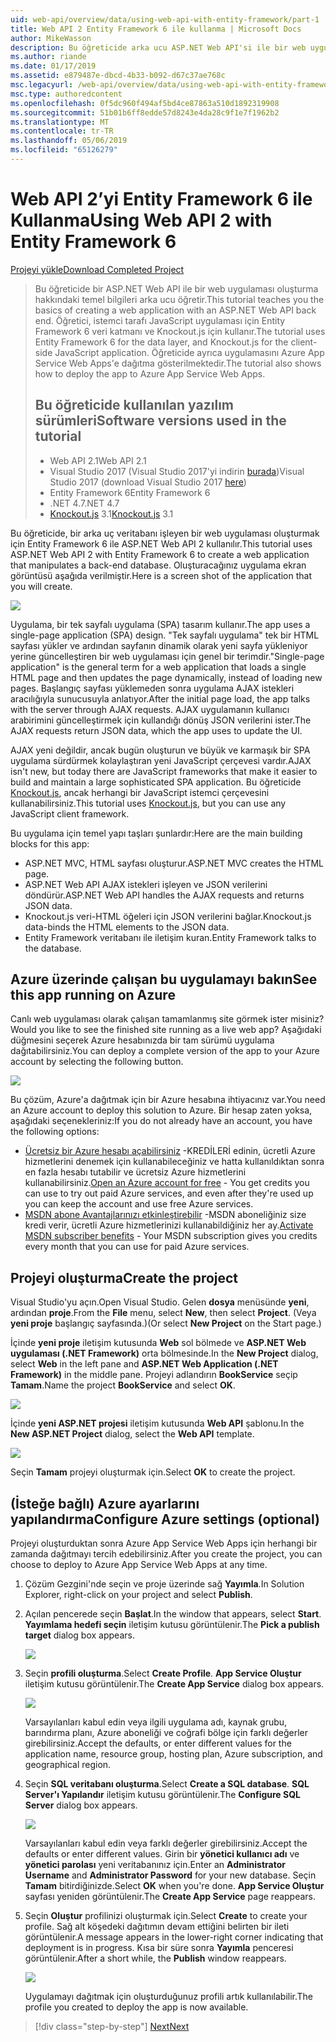 ```yaml
---
uid: web-api/overview/data/using-web-api-with-entity-framework/part-1
title: Web API 2 Entity Framework 6 ile kullanma | Microsoft Docs
author: MikeWasson
description: Bu öğreticide arka ucu ASP.NET Web API'si ile bir web uygulaması oluşturma hakkındaki temel bilgileri sağlanır. Öğretici, verileri yerleşim için Entity Framework 6 kullanır...
ms.author: riande
ms.date: 01/17/2019
ms.assetid: e879487e-dbcd-4b33-b092-d67c37ae768c
msc.legacyurl: /web-api/overview/data/using-web-api-with-entity-framework/part-1
msc.type: authoredcontent
ms.openlocfilehash: 0f5dc960f494af5bd4ce87863a510d1892319908
ms.sourcegitcommit: 51b01b6ff8edde57d8243e4da28c9f1e7f1962b2
ms.translationtype: MT
ms.contentlocale: tr-TR
ms.lasthandoff: 05/06/2019
ms.locfileid: "65126279"
---
```

# <a name="using-web-api-2-with-entity-framework-6"></a><span data-ttu-id="8b0f2-104">Web API 2’yi Entity Framework 6 ile Kullanma</span><span class="sxs-lookup"><span data-stu-id="8b0f2-104">Using Web API 2 with Entity Framework 6</span></span>

[<span data-ttu-id="8b0f2-105">Projeyi yükle</span><span class="sxs-lookup"><span data-stu-id="8b0f2-105">Download Completed Project</span></span>](https://github.com/MikeWasson/BookService)

> <span data-ttu-id="8b0f2-106">Bu öğreticide bir ASP.NET Web API ile bir web uygulaması oluşturma hakkındaki temel bilgileri arka ucu öğretir.</span><span class="sxs-lookup"><span data-stu-id="8b0f2-106">This tutorial teaches you the basics of creating a web application with an ASP.NET Web API back end.</span></span> <span data-ttu-id="8b0f2-107">Öğretici, istemci tarafı JavaScript uygulaması için Entity Framework 6 veri katmanı ve Knockout.js için kullanır.</span><span class="sxs-lookup"><span data-stu-id="8b0f2-107">The tutorial uses Entity Framework 6 for the data layer, and Knockout.js for the client-side JavaScript application.</span></span> <span data-ttu-id="8b0f2-108">Öğreticide ayrıca uygulamasını Azure App Service Web Apps'e dağıtma gösterilmektedir.</span><span class="sxs-lookup"><span data-stu-id="8b0f2-108">The tutorial also shows how to deploy the app to Azure App Service Web Apps.</span></span>
>
> ## <a name="software-versions-used-in-the-tutorial"></a><span data-ttu-id="8b0f2-109">Bu öğreticide kullanılan yazılım sürümleri</span><span class="sxs-lookup"><span data-stu-id="8b0f2-109">Software versions used in the tutorial</span></span>
>
> - <span data-ttu-id="8b0f2-110">Web API 2.1</span><span class="sxs-lookup"><span data-stu-id="8b0f2-110">Web API 2.1</span></span>
> - <span data-ttu-id="8b0f2-111">Visual Studio 2017 (Visual Studio 2017'yi indirin [burada](https://visualstudio.microsoft.com/downloads/?utm_medium=microsoft&utm_source=docs.microsoft.com&utm_campaign=button+cta&utm_content=download+vs2017))</span><span class="sxs-lookup"><span data-stu-id="8b0f2-111">Visual Studio 2017 (download Visual Studio 2017 [here](https://visualstudio.microsoft.com/downloads/?utm_medium=microsoft&utm_source=docs.microsoft.com&utm_campaign=button+cta&utm_content=download+vs2017))</span></span>
> - <span data-ttu-id="8b0f2-112">Entity Framework 6</span><span class="sxs-lookup"><span data-stu-id="8b0f2-112">Entity Framework 6</span></span>
> - <span data-ttu-id="8b0f2-113">.NET 4.7</span><span class="sxs-lookup"><span data-stu-id="8b0f2-113">.NET 4.7</span></span>
> - <span data-ttu-id="8b0f2-114">[Knockout.js](http://knockoutjs.com/) 3.1</span><span class="sxs-lookup"><span data-stu-id="8b0f2-114">[Knockout.js](http://knockoutjs.com/) 3.1</span></span>

<span data-ttu-id="8b0f2-115">Bu öğreticide, bir arka uç veritabanı işleyen bir web uygulaması oluşturmak için Entity Framework 6 ile ASP.NET Web API 2 kullanılır.</span><span class="sxs-lookup"><span data-stu-id="8b0f2-115">This tutorial uses ASP.NET Web API 2 with Entity Framework 6 to create a web application that manipulates a back-end database.</span></span> <span data-ttu-id="8b0f2-116">Oluşturacağınız uygulama ekran görüntüsü aşağıda verilmiştir.</span><span class="sxs-lookup"><span data-stu-id="8b0f2-116">Here is a screen shot of the application that you will create.</span></span>

[![](part-1/_static/image2.png)](part-1/_static/image1.png)

<span data-ttu-id="8b0f2-117">Uygulama, bir tek sayfalı uygulama (SPA) tasarım kullanır.</span><span class="sxs-lookup"><span data-stu-id="8b0f2-117">The app uses a single-page application (SPA) design.</span></span> <span data-ttu-id="8b0f2-118">"Tek sayfalı uygulama" tek bir HTML sayfası yükler ve ardından sayfanın dinamik olarak yeni sayfa yükleniyor yerine güncelleştiren bir web uygulaması için genel bir terimdir.</span><span class="sxs-lookup"><span data-stu-id="8b0f2-118">"Single-page application" is the general term for a web application that loads a single HTML page and then updates the page dynamically, instead of loading new pages.</span></span> <span data-ttu-id="8b0f2-119">Başlangıç sayfası yüklemeden sonra uygulama AJAX istekleri aracılığıyla sunucusuyla anlatıyor.</span><span class="sxs-lookup"><span data-stu-id="8b0f2-119">After the initial page load, the app talks with the server through AJAX requests.</span></span> <span data-ttu-id="8b0f2-120">AJAX uygulamanın kullanıcı arabirimini güncelleştirmek için kullandığı dönüş JSON verilerini ister.</span><span class="sxs-lookup"><span data-stu-id="8b0f2-120">The AJAX requests return JSON data, which the app uses to update the UI.</span></span>

<span data-ttu-id="8b0f2-121">AJAX yeni değildir, ancak bugün oluşturun ve büyük ve karmaşık bir SPA uygulama sürdürmek kolaylaştıran yeni JavaScript çerçevesi vardır.</span><span class="sxs-lookup"><span data-stu-id="8b0f2-121">AJAX isn't new, but today there are JavaScript frameworks that make it easier to build and maintain a large sophisticated SPA application.</span></span> <span data-ttu-id="8b0f2-122">Bu öğreticide [Knockout.js](http://knockoutjs.com/), ancak herhangi bir JavaScript istemci çerçevesini kullanabilirsiniz.</span><span class="sxs-lookup"><span data-stu-id="8b0f2-122">This tutorial uses [Knockout.js](http://knockoutjs.com/), but you can use any JavaScript client framework.</span></span>

<span data-ttu-id="8b0f2-123">Bu uygulama için temel yapı taşları şunlardır:</span><span class="sxs-lookup"><span data-stu-id="8b0f2-123">Here are the main building blocks for this app:</span></span>

- <span data-ttu-id="8b0f2-124">ASP.NET MVC, HTML sayfası oluşturur.</span><span class="sxs-lookup"><span data-stu-id="8b0f2-124">ASP.NET MVC creates the HTML page.</span></span>
- <span data-ttu-id="8b0f2-125">ASP.NET Web API AJAX istekleri işleyen ve JSON verilerini döndürür.</span><span class="sxs-lookup"><span data-stu-id="8b0f2-125">ASP.NET Web API handles the AJAX requests and returns JSON data.</span></span>
- <span data-ttu-id="8b0f2-126">Knockout.js veri-HTML öğeleri için JSON verilerini bağlar.</span><span class="sxs-lookup"><span data-stu-id="8b0f2-126">Knockout.js data-binds the HTML elements to the JSON data.</span></span>
- <span data-ttu-id="8b0f2-127">Entity Framework veritabanı ile iletişim kuran.</span><span class="sxs-lookup"><span data-stu-id="8b0f2-127">Entity Framework talks to the database.</span></span>

## <a name="see-this-app-running-on-azure"></a><span data-ttu-id="8b0f2-128">Azure üzerinde çalışan bu uygulamayı bakın</span><span class="sxs-lookup"><span data-stu-id="8b0f2-128">See this app running on Azure</span></span>

<span data-ttu-id="8b0f2-129">Canlı web uygulaması olarak çalışan tamamlanmış site görmek ister misiniz?</span><span class="sxs-lookup"><span data-stu-id="8b0f2-129">Would you like to see the finished site running as a live web app?</span></span> <span data-ttu-id="8b0f2-130">Aşağıdaki düğmesini seçerek Azure hesabınızda bir tam sürümü uygulama dağıtabilirsiniz.</span><span class="sxs-lookup"><span data-stu-id="8b0f2-130">You can deploy a complete version of the app to your Azure account by selecting the following button.</span></span>

[![](http://azuredeploy.net/deploybutton.png)](https://azuredeploy.net/?WT.mc_id=deploy_azure_aspnet&repository=https://github.com/tfitzmac/BookService)

<span data-ttu-id="8b0f2-131">Bu çözüm, Azure'a dağıtmak için bir Azure hesabına ihtiyacınız var.</span><span class="sxs-lookup"><span data-stu-id="8b0f2-131">You need an Azure account to deploy this solution to Azure.</span></span> <span data-ttu-id="8b0f2-132">Bir hesap zaten yoksa, aşağıdaki seçenekleriniz:</span><span class="sxs-lookup"><span data-stu-id="8b0f2-132">If you do not already have an account, you have the following options:</span></span>

- <span data-ttu-id="8b0f2-133">[Ücretsiz bir Azure hesabı açabilirsiniz](https://azure.microsoft.com/pricing/free-trial/?WT.mc_id=A443DD604) -KREDİLERİ edinin, ücretli Azure hizmetlerini denemek için kullanabileceğiniz ve hatta kullanıldıktan sonra en fazla hesabı tutabilir ve ücretsiz Azure hizmetlerini kullanabilirsiniz.</span><span class="sxs-lookup"><span data-stu-id="8b0f2-133">[Open an Azure account for free](https://azure.microsoft.com/pricing/free-trial/?WT.mc_id=A443DD604) - You get credits you can use to try out paid Azure services, and even after they're used up you can keep the account and use free Azure services.</span></span>
- <span data-ttu-id="8b0f2-134">[MSDN abone Avantajlarınızı etkinleştirebilir](https://azure.microsoft.com/pricing/member-offers/msdn-benefits-details/?WT.mc_id=A443DD604) -MSDN aboneliğiniz size kredi verir, ücretli Azure hizmetlerinizi kullanabildiğiniz her ay.</span><span class="sxs-lookup"><span data-stu-id="8b0f2-134">[Activate MSDN subscriber benefits](https://azure.microsoft.com/pricing/member-offers/msdn-benefits-details/?WT.mc_id=A443DD604) - Your MSDN subscription gives you credits every month that you can use for paid Azure services.</span></span>

## <a name="create-the-project"></a><span data-ttu-id="8b0f2-135">Projeyi oluşturma</span><span class="sxs-lookup"><span data-stu-id="8b0f2-135">Create the project</span></span>

<span data-ttu-id="8b0f2-136">Visual Studio'yu açın.</span><span class="sxs-lookup"><span data-stu-id="8b0f2-136">Open Visual Studio.</span></span> <span data-ttu-id="8b0f2-137">Gelen **dosya** menüsünde **yeni**, ardından **proje**.</span><span class="sxs-lookup"><span data-stu-id="8b0f2-137">From the **File** menu, select **New**, then select **Project**.</span></span> <span data-ttu-id="8b0f2-138">(Veya **yeni proje** başlangıç sayfasında.)</span><span class="sxs-lookup"><span data-stu-id="8b0f2-138">(Or select **New Project** on the Start page.)</span></span>

<span data-ttu-id="8b0f2-139">İçinde **yeni proje** iletişim kutusunda **Web** sol bölmede ve **ASP.NET Web uygulaması (.NET Framework)** orta bölmesinde.</span><span class="sxs-lookup"><span data-stu-id="8b0f2-139">In the **New Project** dialog, select **Web** in the left pane and **ASP.NET Web Application (.NET Framework)** in the middle pane.</span></span> <span data-ttu-id="8b0f2-140">Projeyi adlandırın **BookService** seçip **Tamam**.</span><span class="sxs-lookup"><span data-stu-id="8b0f2-140">Name the project **BookService** and select **OK**.</span></span>

[![](part-1/_static/image11.png)](part-1/_static/image11.png)

<span data-ttu-id="8b0f2-141">İçinde **yeni ASP.NET projesi** iletişim kutusunda **Web API** şablonu.</span><span class="sxs-lookup"><span data-stu-id="8b0f2-141">In the **New ASP.NET Project** dialog, select the **Web API** template.</span></span>

[![](part-1/_static/image12.png)](part-1/_static/image12.png)

<span data-ttu-id="8b0f2-142">Seçin **Tamam** projeyi oluşturmak için.</span><span class="sxs-lookup"><span data-stu-id="8b0f2-142">Select **OK** to create the project.</span></span>

## <a name="configure-azure-settings-optional"></a><span data-ttu-id="8b0f2-143">(İsteğe bağlı) Azure ayarlarını yapılandırma</span><span class="sxs-lookup"><span data-stu-id="8b0f2-143">Configure Azure settings (optional)</span></span>

<span data-ttu-id="8b0f2-144">Projeyi oluşturduktan sonra Azure App Service Web Apps için herhangi bir zamanda dağıtmayı tercih edebilirsiniz.</span><span class="sxs-lookup"><span data-stu-id="8b0f2-144">After you create the project, you can choose to deploy to Azure App Service Web Apps at any time.</span></span> 

1. <span data-ttu-id="8b0f2-145">Çözüm Gezgini'nde seçin ve proje üzerinde sağ **Yayımla**.</span><span class="sxs-lookup"><span data-stu-id="8b0f2-145">In Solution Explorer, right-click on your project and select **Publish**.</span></span>

2. <span data-ttu-id="8b0f2-146">Açılan pencerede seçin **Başlat**.</span><span class="sxs-lookup"><span data-stu-id="8b0f2-146">In the window that appears, select **Start**.</span></span> <span data-ttu-id="8b0f2-147">**Yayımlama hedefi seçin** iletişim kutusu görüntülenir.</span><span class="sxs-lookup"><span data-stu-id="8b0f2-147">The **Pick a publish target** dialog box appears.</span></span>

   [![](part-1/_static/image14.png)](part-1/_static/image14.png)

3. <span data-ttu-id="8b0f2-148">Seçin **profili oluşturma**.</span><span class="sxs-lookup"><span data-stu-id="8b0f2-148">Select **Create Profile**.</span></span> <span data-ttu-id="8b0f2-149">**App Service Oluştur** iletişim kutusu görüntülenir.</span><span class="sxs-lookup"><span data-stu-id="8b0f2-149">The **Create App Service** dialog box appears.</span></span>

   [![](part-1/_static/image15.png)](part-1/_static/image15.png)

   <span data-ttu-id="8b0f2-150">Varsayılanları kabul edin veya ilgili uygulama adı, kaynak grubu, barındırma planı, Azure aboneliği ve coğrafi bölge için farklı değerler girebilirsiniz.</span><span class="sxs-lookup"><span data-stu-id="8b0f2-150">Accept the defaults, or enter different values for the application name, resource group, hosting plan, Azure subscription, and geographical region.</span></span> 

4. <span data-ttu-id="8b0f2-151">Seçin **SQL veritabanı oluşturma**.</span><span class="sxs-lookup"><span data-stu-id="8b0f2-151">Select **Create a SQL database**.</span></span> <span data-ttu-id="8b0f2-152">**SQL Server'ı Yapılandır** iletişim kutusu görüntülenir.</span><span class="sxs-lookup"><span data-stu-id="8b0f2-152">The **Configure SQL Server** dialog box appears.</span></span> 

   [![](part-1/_static/image16.png)](part-1/_static/image16.png)

   <span data-ttu-id="8b0f2-153">Varsayılanları kabul edin veya farklı değerler girebilirsiniz.</span><span class="sxs-lookup"><span data-stu-id="8b0f2-153">Accept the defaults or enter different values.</span></span> <span data-ttu-id="8b0f2-154">Girin bir **yönetici kullanıcı adı** ve **yönetici parolası** yeni veritabanınız için.</span><span class="sxs-lookup"><span data-stu-id="8b0f2-154">Enter an **Administrator Username** and **Administrator Password** for your new database.</span></span> <span data-ttu-id="8b0f2-155">Seçin **Tamam** bitirdiğinizde.</span><span class="sxs-lookup"><span data-stu-id="8b0f2-155">Select **OK** when you're done.</span></span> <span data-ttu-id="8b0f2-156">**App Service Oluştur** sayfası yeniden görüntülenir.</span><span class="sxs-lookup"><span data-stu-id="8b0f2-156">The **Create App Service** page reappears.</span></span>

5. <span data-ttu-id="8b0f2-157">Seçin **Oluştur** profilinizi oluşturmak için.</span><span class="sxs-lookup"><span data-stu-id="8b0f2-157">Select **Create** to create your profile.</span></span> <span data-ttu-id="8b0f2-158">Sağ alt köşedeki dağıtımın devam ettiğini belirten bir ileti görüntülenir.</span><span class="sxs-lookup"><span data-stu-id="8b0f2-158">A message appears in the lower-right corner indicating that deployment is in progress.</span></span> <span data-ttu-id="8b0f2-159">Kısa bir süre sonra **Yayımla** penceresi görüntülenir.</span><span class="sxs-lookup"><span data-stu-id="8b0f2-159">After a short while, the **Publish** window reappears.</span></span>

    [![](part-1/_static/image17.png)](part-1/_static/image17.png)
   
    <span data-ttu-id="8b0f2-160">Uygulamayı dağıtmak için oluşturduğunuz profili artık kullanılabilir.</span><span class="sxs-lookup"><span data-stu-id="8b0f2-160">The profile you created to deploy the app is now available.</span></span> 

> [!div class="step-by-step"]
> [<span data-ttu-id="8b0f2-161">Next</span><span class="sxs-lookup"><span data-stu-id="8b0f2-161">Next</span></span>](part-2.md)
